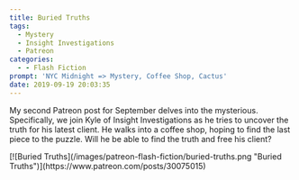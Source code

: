 ```yaml
---
title: Buried Truths
tags:
  - Mystery
  - Insight Investigations
  - Patreon
categories:
  - - Flash Fiction
prompt: 'NYC Midnight => Mystery, Coffee Shop, Cactus'
date: 2019-09-19 20:03:35
---
```


My second Patreon post for September delves into the mysterious. Specifically, we join Kyle of Insight Investigations as he tries to uncover the truth for his latest client.<!-- more --> He walks into a coffee shop, hoping to find the last piece to the puzzle.  Will he be able to find the truth and free his client?

<div class="center">[![Buried Truths](/images/patreon-flash-fiction/buried-truths.png "Buried Truths")](https://www.patreon.com/posts/30075015)</div>